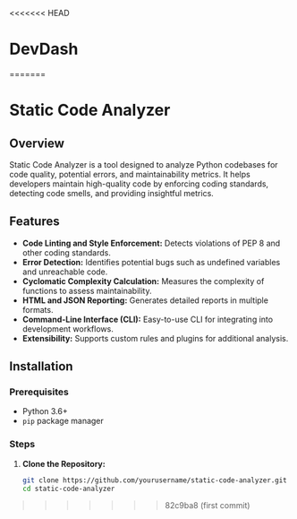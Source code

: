 <<<<<<< HEAD
# DevDash
=======
# Static Code Analyzer

## Overview

Static Code Analyzer is a tool designed to analyze Python codebases for code quality, potential errors, and maintainability metrics. It helps developers maintain high-quality code by enforcing coding standards, detecting code smells, and providing insightful metrics.

## Features

- **Code Linting and Style Enforcement:** Detects violations of PEP 8 and other coding standards.
- **Error Detection:** Identifies potential bugs such as undefined variables and unreachable code.
- **Cyclomatic Complexity Calculation:** Measures the complexity of functions to assess maintainability.
- **HTML and JSON Reporting:** Generates detailed reports in multiple formats.
- **Command-Line Interface (CLI):** Easy-to-use CLI for integrating into development workflows.
- **Extensibility:** Supports custom rules and plugins for additional analysis.

## Installation

### Prerequisites

- Python 3.6+
- `pip` package manager

### Steps

1. **Clone the Repository:**

   ```bash
   git clone https://github.com/yourusername/static-code-analyzer.git
   cd static-code-analyzer
>>>>>>> 82c9ba8 (first commit)
